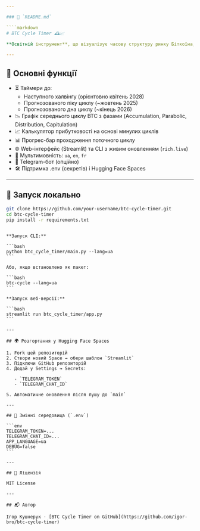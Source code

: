 ```yaml
---

### 📄 `README.md`

````markdown
# BTC Cycle Timer 🕰️📈

**Освітній інструмент**, що візуалізує часову структуру ринку Біткоїна, ґрунтуючись на 4-річних циклах та халвінгах.

---
```


## 🔧 Основні функції

- ⏳ Таймери до:
  - Наступного халвінгу (орієнтовно квітень 2028)
  - Прогнозованого піку циклу (~жовтень 2025)
  - Прогнозованого дна циклу (~кінець 2026)
- 📉 Графік середнього циклу BTC з фазами (Accumulation, Parabolic, Distribution, Capitulation)
- 📈 Калькулятор прибутковості на основі минулих циклів
- 📊 Прогрес-бар проходження поточного циклу
- 🌐 Web-інтерфейс (Streamlit) та CLI з живим оновленням (`rich.live`)
- 🔄 Мультимовність: `ua`, `en`, `fr`
- 🤖 Telegram-бот (опційно)
- 🛠️ Підтримка .env (секретів) і Hugging Face Spaces

---

## 🚀 Запуск локально

```bash
git clone https://github.com/your-username/btc-cycle-timer.git
cd btc-cycle-timer
pip install -r requirements.txt
```

````

**Запуск CLI:**

```bash
python btc_cycle_timer/main.py --lang=ua
```

Або, якщо встановлено як пакет:

```bash
btc-cycle --lang=ua
```

**Запуск веб-версії:**

```bash
streamlit run btc_cycle_timer/app.py
```

---

## 🌍 Розгортання у Hugging Face Spaces

1. Fork цей репозиторій
2. Створи новий Space → обери шаблон `Streamlit`
3. Підключи GitHub репозиторій
4. Додай у Settings → Secrets:

   - `TELEGRAM_TOKEN`
   - `TELEGRAM_CHAT_ID`

5. Автоматичне оновлення після пушу до `main`

---

## 🧪 Змінні середовища (`.env`)

```env
TELEGRAM_TOKEN=...
TELEGRAM_CHAT_ID=...
APP_LANGUAGE=ua
DEBUG=false
```

---

## 📄 Ліцензія

MIT License

---

## 📬 Автор

Ігор Кушнерук · [BTC Cycle Timer on GitHub](https://github.com/igor-bro/btc-cycle-timer)

````
